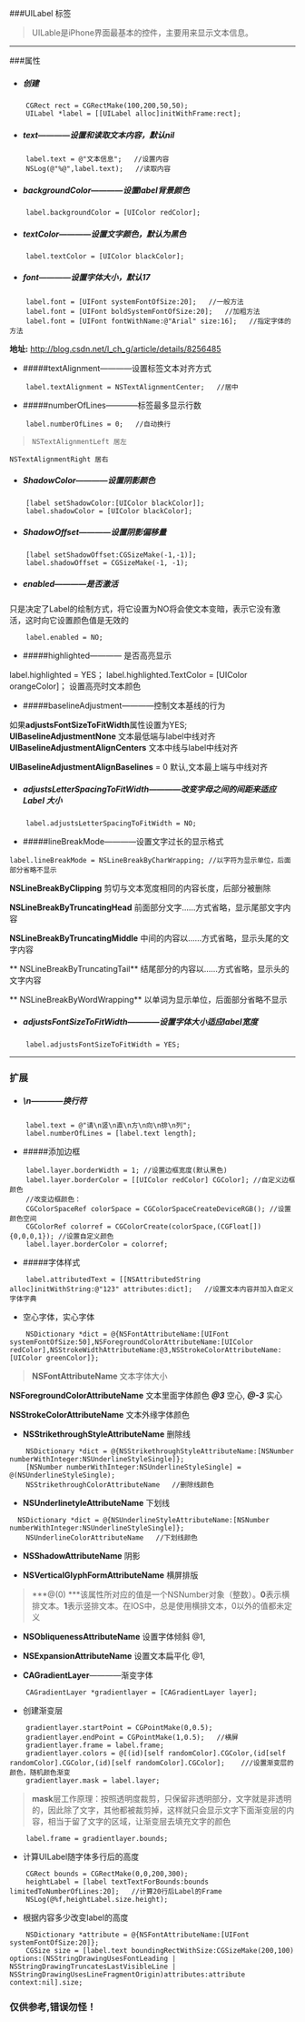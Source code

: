 ###UILabel 标签
>UILable是iPhone界面最基本的控件，主要用来显示文本信息。

***
###属性
- ##### 创建

```
    CGRect rect = CGRectMake(100,200,50,50);
    UILabel *label = [[UILabel alloc]initWithFrame:rect];
```
- ##### text————设置和读取文本内容，默认nil
```
    label.text = @"文本信息";   //设置内容
    NSLog(@"%@",label.text);   //读取内容
```

- ##### backgroundColor————设置label背景颜色
```
    label.backgroundColor = [UIColor redColor];
```
- ##### textColor————设置文字颜色，默认为黑色
```
    label.textColor = [UIColor blackColor];
```
- ##### font————设置字体大小，默认17
```
    label.font = [UIFont systemFontOfSize:20];   //一般方法
    label.font = [UIFont boldSystemFontOfSize:20];   //加粗方法
    label.font = [UIFont fontWithName:@"Arial" size:16];   //指定字体的方法
```
**地址:**
http://blog.csdn.net/l_ch_g/article/details/8256485

- #####textAlignment————设置标签文本对齐方式
```
    label.textAlignment = NSTextAlignmentCenter;   //居中
```

- #####numberOfLines————标签最多显示行数
```
    label.numberOfLines = 0;   //自动换行
```
>     NSTextAlignmentLeft 居左
>
    NSTextAlignmentRight 居右

- ##### ShadowColor————设置阴影颜色
```
    [label setShadowColor:[UIColor blackColor]];
    label.shadowColor = [UIColor blackColor];
```

- ##### ShadowOffset————设置阴影偏移量
```
    [label setShadowOffset:CGSizeMake(-1,-1)];
    label.shadowOffset = CGSizeMake(-1, -1);
```

- ##### enabled————是否激活
> 只是决定了Label的绘制方式，将它设置为NO将会使文本变暗，表示它没有激活，这时向它设置颜色值是无效的

```
    label.enabled = NO;
```

- #####highlighted———— 是否高亮显示
label.highlighted = YES；label.highlighted.TextColor = [UIColor orangeColor]；   设置高亮时文本颜色

- #####baselineAdjustment————控制文本基线的行为
> 如果**adjustsFontSizeToFitWidth**属性设置为YES;
**UIBaselineAdjustmentNone**   文本最低端与label中线对齐
**UIBaselineAdjustmentAlignCenters**   文本中线与label中线对齐
> 
**UIBaselineAdjustmentAlignBaselines** = 0   默认,文本最上端与中线对齐

- ##### adjustsLetterSpacingToFitWidth————改变字母之间的间距来适应Label 大小
```
    label.adjustsLetterSpacingToFitWidth = NO;
```

- #####lineBreakMode————设置文字过长的显示格式
```
label.lineBreakMode = NSLineBreakByCharWrapping; //以字符为显示单位，后面部分省略不显示
```
> 
**NSLineBreakByClipping**   剪切与文本宽度相同的内容长度，后部分被删除
> 
**NSLineBreakByTruncatingHead**   前面部分文字……方式省略，显示尾部文字内容
> **NSLineBreakByTruncatingMiddle**   中间的内容以……方式省略，显示头尾的文字内容
> 
**NSLineBreakByTruncatingTail**   结尾部分的内容以……方式省略，显示头的文字内容
> 
**NSLineBreakByWordWrapping**   以单词为显示单位，后面部分省略不显示

- ##### adjustsFontSizeToFitWidth————设置字体大小适应label宽度
```
    label.adjustsFontSizeToFitWidth = YES;
```

***
### 扩展
- ##### \n————换行符
```
    label.text = @"请\n竖\n直\n方\n向\n排\n列";
    label.numberOfLines = [label.text length];
```

- #####添加边框
```
    label.layer.borderWidth = 1; //设置边框宽度(默认黑色)
    label.layer.borderColor = [[UIColor redColor] CGColor]; //自定义边框颜色
    //改变边框颜色：
    CGColorSpaceRef colorSpace = CGColorSpaceCreateDeviceRGB(); //设置颜色空间
    CGColorRef colorref = CGColorCreate(colorSpace,(CGFloat[]){0,0,0,1}); //设置自定义颜色
    label.layer.borderColor = colorref;
```

- #####字体样式
```
    label.attributedText = [[NSAttributedString alloc]initWithString:@"123" attributes:dict];   //设置文本内容并加入自定义字体字典
```
 - 空心字体，实心字体
```
    NSDictionary *dict = @{NSFontAttributeName:[UIFont systemFontOfSize:50],NSForegroundColorAttributeName:[UIColor redColor],NSStrokeWidthAttributeName:@3,NSStrokeColorAttributeName:[UIColor greenColor]};
```
> **NSFontAttributeName** 文本字体大小
> 
**NSForegroundColorAttributeName** 文本里面字体颜色 ***@3*** 空心, ***@-3*** 实心
> 
**NSStrokeColorAttributeName** 文本外缘字体颜色 
 - **NSStrikethroughStyleAttributeName**   删除线
```
    NSDictionary *dict = @{NSStrikethroughStyleAttributeName:[NSNumber numberWithInteger:NSUnderlineStyleSingle]};
    [NSNumber numberWithInteger:NSUnderlineStyleSingle] = @(NSUnderlineStyleSingle);
    NSStrikethroughColorAttributeName   //删除线颜色
```
 - **NSUnderlinetyleAttributeName**   下划线
```
  NSDictionary *dict = @{NSUnderlineStyleAttributeName:[NSNumber numberWithInteger:NSUnderlineStyleSingle]};
    NSUnderlineColorAttributeName   //下划线颜色
```
 - **NSShadowAttributeName**   阴影

 - **NSVerticalGlyphFormAttributeName**   横屏排版
> ***@(0)***该属性所对应的值是一个NSNumber对象（整数）。**0**表示横排文本。**1**表示竖排文本。在IOS中，总是使用横排文本，0以外的值都未定义
 - **NSObliquenessAttributeName**   设置字体倾斜 @1,
 - **NSExpansionAttributeName**   设置文本扁平化 @1,

- **CAGradientLayer**————渐变字体
```
    CAGradientLayer *gradientlayer = [CAGradientLayer layer];
```
 - 创建渐变层
```
    gradientlayer.startPoint = CGPointMake(0,0.5);
    gradientlayer.endPoint = CGPointMake(1,0.5);   //横屏
    gradientlayer.frame = label.frame;
    gradientlayer.colors = @[(id)[self randomColor].CGColor,(id[self randomColor].CGColor,(id)[self randomColor].CGColor];    ///设置渐变层的颜色，随机颜色渐变
    gradientlayer.mask = label.layer;
```
> **mask**层工作原理：按照透明度裁剪，只保留非透明部分，文字就是非透明的，因此除了文字，其他都被裁剪掉，这样就只会显示文字下面渐变层的内容，相当于留了文字的区域，让渐变层去填充文字的颜色
```
    label.frame = gradientlayer.bounds;
```

- 计算UILabel随字体多行后的高度
```
    CGRect bounds = CGRectMake(0,0,200,300);
    heightLabel = [label textTextForBounds:bounds limitedToNumberOfLines:20];   //计算20行后Label的Frame
    NSLog(@%f,heightLabel.size.height);
```

- 根据内容多少改变label的高度
```
    NSDictionary *attribute = @{NSFontAttributeName:[UIFont systemFontOfSize:20]};
    CGSize size = [label.text boundingRectWithSize:CGSizeMake(200,100) options:(NSStringDrawingUsesFontLeading | NSStringDrawingTruncatesLastVisibleLine | NSStringDrawingUsesLineFragmentOrigin)attributes:attribute context:nil].size;
```

### 仅供参考,错误勿怪！